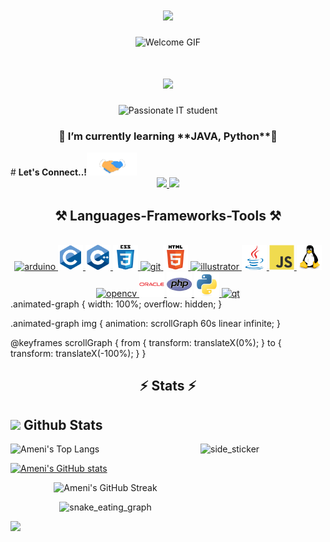 <h1 align="center">
    <img src="https://readme-typing-svg.herokuapp.com/?font=Righteous&size=35&center=true&vCenter=true&width=500&height=70&duration=4000&color=00CED1&lines=Hi+There!+👋;+I'm+Ameni+Hosni!;" />
</h1>

<div align="center">
  <img src="https://media.giphy.com/media/xUPGGDNsLvqsBOhuU0/giphy.gif" alt="Welcome GIF" width="300" height="300"/>
</div>

<h1 align="center">
  <img src="https://readme-typing-svg.herokuapp.com/?font=Righteous&size=35&center=true&vCenter=true&width=500&height=70&duration=4000&color=00CED1&lines=🌱+IT+Student+from+Tunisia🌱+!;" />
</h1>

<div align="center">
  <img src="https://media.giphy.com/media/v1.Y2lkPTc5MGI3NjExN3FlMmN6aTM3OHpuNTk5aXZpaGd3cjVjaG1wanpsM2pxemx6bXY1ZSZlcD12MV9pbnRlcm5hbF9naWZfYnlfaWQmY3Q9Zw/XELzWQC8dkkZ01N7Un/source.gif" alt="Passionate IT student" width="300" height="300"/>
</div>








<h3 align="center">🐍 I’m currently learning **JAVA, Python**🐍</h3>
 # <b> Let's Connect..!</b><img src="https://github.com/0xAbdulKhalid/0xAbdulKhalid/raw/main/assets/mdImages/handshake.gif" width ="80">
<div align="center"> 
  <a href="mailto:amenihosni71@gmail.com">
    <img src="https://img.shields.io/badge/Gmail-333333?style=for-the-badge&logo=gmail&logoColor=red" />
  </a>
    <a href="https://www.linkedin.com/in/ameni-hosni-7a99971b0" target="_blank">
    <img src="https://img.shields.io/badge/LinkedIn-0077B5?style=for-the-badge&logo=linkedin&logoColor=white" target="_blank" />
  </a>
 
</div>


<h2 align="center">⚒️ Languages-Frameworks-Tools ⚒️</h2>
<br/>
<div class="icon-container" align="center">
    <a href="https://www.arduino.cc/" target="_blank" rel="noreferrer">
        <img src="https://cdn.worldvectorlogo.com/logos/arduino-1.svg" alt="arduino" width="40" height="40"/>
    </a>
    <a href="https://en.wikipedia.org/wiki/C_(programming_language)" target="_blank" rel="noreferrer">
        <img src="https://raw.githubusercontent.com/devicons/devicon/master/icons/c/c-original.svg" alt="c" width="40" height="40"/>
    </a>
    <a href="https://en.wikipedia.org/wiki/C%2B%2B" target="_blank" rel="noreferrer">
        <img src="https://raw.githubusercontent.com/devicons/devicon/master/icons/cplusplus/cplusplus-original.svg" alt="cplusplus" width="40" height="40"/>
    </a>
    <a href="https://developer.mozilla.org/en-US/docs/Web/CSS" target="_blank" rel="noreferrer">
        <img src="https://raw.githubusercontent.com/devicons/devicon/master/icons/css3/css3-original-wordmark.svg" alt="css3" width="40" height="40"/>
    </a>
    <a href="https://git-scm.com/" target="_blank" rel="noreferrer">
        <img src="https://www.vectorlogo.zone/logos/git-scm/git-scm-icon.svg" alt="git" width="40" height="40"/>
    </a>
    <a href="https://developer.mozilla.org/en-US/docs/Web/HTML" target="_blank" rel="noreferrer">
        <img src="https://raw.githubusercontent.com/devicons/devicon/master/icons/html5/html5-original-wordmark.svg" alt="html5" width="40" height="40"/>
    </a>
    <a href="https://www.adobe.com/products/illustrator.html" target="_blank" rel="noreferrer">
        <img src="https://www.vectorlogo.zone/logos/adobe_illustrator/adobe_illustrator-icon.svg" alt="illustrator" width="40" height="40"/>
    </a>
    <a href="https://www.java.com/" target="_blank" rel="noreferrer">
        <img src="https://raw.githubusercontent.com/devicons/devicon/master/icons/java/java-original.svg" alt="java" width="40" height="40"/>
    </a>
    <a href="https://developer.mozilla.org/en-US/docs/Web/JavaScript" target="_blank" rel="noreferrer">
        <img src="https://raw.githubusercontent.com/devicons/devicon/master/icons/javascript/javascript-original.svg" alt="javascript" width="40" height="40"/>
    </a>
    <a href="https://www.linux.org/" target="_blank" rel="noreferrer">
        <img src="https://raw.githubusercontent.com/devicons/devicon/master/icons/linux/linux-original.svg" alt="linux" width="40" height="40"/>
    </a>
    <a href="https://opencv.org/" target="_blank" rel="noreferrer">
        <img src="https://www.vectorlogo.zone/logos/opencv/opencv-icon.svg" alt="opencv" width="40" height="40"/>
    </a>
    <a href="https://www.oracle.com/" target="_blank" rel="noreferrer">
        <img src="https://raw.githubusercontent.com/devicons/devicon/master/icons/oracle/oracle-original.svg" alt="oracle" width="40" height="40"/>
    </a>
    <a href="https://www.php.net/" target="_blank" rel="noreferrer">
        <img src="https://raw.githubusercontent.com/devicons/devicon/master/icons/php/php-original.svg" alt="php" width="40" height="40"/>
    </a>
    <a href="https://www.python.org/" target="_blank" rel="noreferrer">
        <img src="https://raw.githubusercontent.com/devicons/devicon/master/icons/python/python-original.svg" alt="python" width="40" height="40"/>
    </a>
    <a href="https://www.qt.io/" target="_blank" rel="noreferrer">
        <img src="https://upload.wikimedia.org/wikipedia/commons/0/0b/Qt_logo_2016.svg" alt="qt" width="40" height="40"/>
    </a>
</div>
.animated-graph {
  width: 100%;
  overflow: hidden;
}

.animated-graph img {
  animation: scrollGraph 60s linear infinite;
}

@keyframes scrollGraph {
  from {
    transform: translateX(0%);
  }
  to {
    transform: translateX(-100%);
  }
}



<h2 align="center">⚡ Stats ⚡</h2>

## <img src="https://media.giphy.com/media/iY8CRBdQXODJSCERIr/giphy.gif" width="35"><b> Github Stats </b>

<img align="right" width=200px height=200px alt="side_sticker" src="https://media.giphy.com/media/TEnXkcsHrP4YedChhA/giphy.gif" />

![Ameni's Top Langs](https://github-readme-stats.vercel.app/api/top-langs/?username=amenihosni&theme=algolia&layout=compact)

[![Ameni's GitHub stats](https://github-readme-stats.vercel.app/api?username=amenihosni&show_icons=true&theme=algolia)](https://github.com/amenihosni)

<p align="center"><img src="https://github-readme-streak-stats.herokuapp.com/?user=amenihosni&theme=algolia" alt="Ameni's GitHub Streak" /></p>

<div align="center">
  <img src="https://media.giphy.com/media/wxnsKAVzQNpqnQP0Sl/giphy.gif" width="300" alt="snake_eating_graph">
</div>

![](https://github-readme-activity-graph.vercel.app/graph?username=amenihosni&theme=react&custom_title=Contribution%20Graph&hide_border=true&area=true&color=00CED1&line=00CED1&point=FFFFFF&hide_title=true)

<div align="center">
